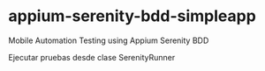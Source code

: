 # appium-serenity-bdd-simpleapp
Mobile Automation Testing using Appium Serenity BDD 

Ejecutar pruebas desde clase SerenityRunner
